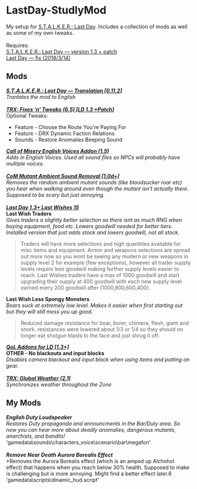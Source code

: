 # LastDay-StudlyMod

My setup for [S.T.A.L.K.E.R.: Last Day](http://www.moddb.com/mods/stalker-last-day). Includes a collection of mods as well as some of my own tweaks.<br/>
<br/>
Requires:<br/>
[S.T.A.L.K.E.R.: Last Day — version 1.3 + patch](http://www.moddb.com/mods/stalker-last-day/downloads/last-day-1-3)<br/>
[Last Day — fix (2018/3/14)](https://drive.google.com/file/d/1BFSO2yjtKZIClWsBmrrINI8_EBkPMlQP/view)<br/>
## Mods
**_[S.T.A.L.K.E.R.: Last Day — Translation [0.11.2]](http://www.moddb.com/mods/stalker-last-day/downloads/last-day-english-translation)_**<br/>
*Tranlates the mod to English*<br/>
<br/>
**_[TRX: Fixes 'n' Tweaks (6.5) [LD 1.3 +Patch]](http://www.moddb.com/mods/stalker-last-day/addons/trx-fixes-improvements-last-day-13-patch)_**<br/>
Optional Tweaks:
- Feature - Choose the Route You're Paying For
- Feature - DRX Dynamic Faction Relations
- Sounds - Restore Anomalies Beeping Sound

**_[Call of Misery English Voices Addon (1.5)](http://www.moddb.com/mods/call-of-chernobyl/addons/coc-english-voices-addon)_**<br/>
*Adds in English Voices. Used all sound files so NPCs will probably have multiple voices.*<br/>
<br/>
**_[CoM Mutant Ambient Sound Removal [1.0d+]](http://www.moddb.com/mods/stalker-com/addons/com-mutant-ambient-sound-removal)_**<br/>
*Removes the random ambient mutant sounds (like bloodsucker roar etc) you hear when walking around even though the mutant isn't actually there. Supposed to be scary but just annoying.*<br/>
<br/>
**_[Last Day 1.3+ Last Wishes 15](http://www.moddb.com/mods/stalker-last-day/addons/last-day-13-last-wishes)_**<br/>
**Last Wish Traders**<br>
*Gives traders a slightly better selection so there isnt as much RNG when buying equipment, food etc. Lowers goodwill needed for better tiers. Installed version that just adds stock and lowers goodwill, not all stock.*
>Traders will have more selections and high quantities available for misc items and equipment. Armor and weapons selections are spread out more now so you wont be seeing any modern or new weapons in supply level 2 for example (few exceptions), however all trader supply levels require less goodwill making further supply levels easier to reach. Last Wishes traders have a max of 1000 goodwill and start upgrading their supply at 400 goodwill with each new supply level earned every 200 goodwill after (1000,800,600,400).

**Last Wish Less Spongy Monsters**<br>
*Boars suck at extremely low level. Makes it easier when first starting out but they will still mess you up good.*
>Reduced damage resistance for boar, burer, chimera, flesh, giant and snork. resistances were lowered about 1/3 or 1/4 so they should no longer eat shotgun blasts to the face and just shrug it off.

**_[QoL Addons for LD [1.3+]](http://www.moddb.com/mods/stalker-last-day/addons/qol-addons-for-ld-13)_**<br/>
**OTHER - No blackouts and input blocks**<br/>
*Disables camera blackout and input block when using items and putting on gear.*<br/>
<br/>
**_[TRX: Global Weather (2.1)](http://www.moddb.com/mods/stalker-last-day/addons/trx-global-weather)_**<br/>
*Synchronizes weather throughout the Zone*<br/>
## My Mods
**_English Duty Loudspeaker_**<br/>
*Restores Duty propaganda and announcments in the Bar/Duty area. So now you can hear more about deadly anomalies, dangerous mutants, anarchists, and bandits!*<br/>
'gamedata\sounds\characters_voice\scenario\bar\megafon'<br/>
<br/>
**_Remove Near Death Aurora Borealis Effect_**<br/>
*Removes the Aurora Borealis effect (which is an amped up Alchohol effect) that happens when you reach below 30% health. Supposed to make is challenging but is more annoying. Might find a better effect later.8<br/>
'gamedata\scripts\dinamic_hud.script'<br/>